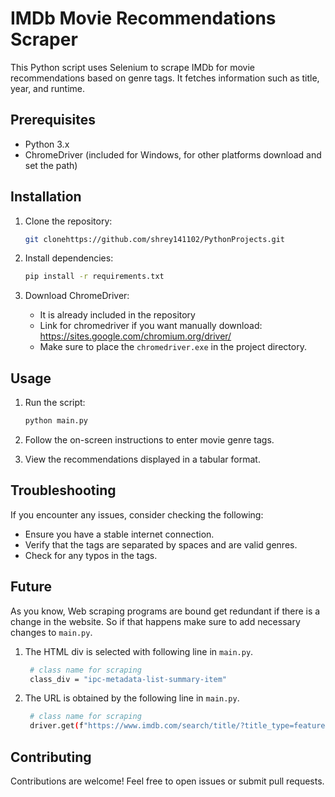 # IMDb Movie Recommendations Scraper

This Python script uses Selenium to scrape IMDb for movie recommendations based on genre tags. It fetches information such as title, year, and runtime.

## Prerequisites

- Python 3.x
- ChromeDriver (included for Windows, for other platforms download and set the path)

## Installation

1. Clone the repository:

    ```bash
    git clonehttps://github.com/shrey141102/PythonProjects.git
    ```

2. Install dependencies:

    ```bash
    pip install -r requirements.txt
    ```

3. Download ChromeDriver:

    - It is already included in the repository
    - Link for chromedriver if you want manually download: https://sites.google.com/chromium.org/driver/
    - Make sure to place the `chromedriver.exe` in the project directory.

## Usage

1. Run the script:

    ```bash
    python main.py
    ```

2. Follow the on-screen instructions to enter movie genre tags.

3. View the recommendations displayed in a tabular format.

## Troubleshooting

If you encounter any issues, consider checking the following:

- Ensure you have a stable internet connection.
- Verify that the tags are separated by spaces and are valid genres.
- Check for any typos in the tags.

## Future
As you know, Web scraping programs are bound get redundant if there is a change in the website. 
So if that happens make sure to add necessary changes to `main.py`.

1. The HTML div is selected with following line in `main.py`.
   
   ```bash
    # class name for scraping
    class_div = "ipc-metadata-list-summary-item"
    ```
3. The URL is obtained by the following line in `main.py`.
   
   ```bash
    # class name for scraping
    driver.get(f"https://www.imdb.com/search/title/?title_type=feature&genres={tags}&release_date=,{date}")
    ```

## Contributing

Contributions are welcome! Feel free to open issues or submit pull requests.


